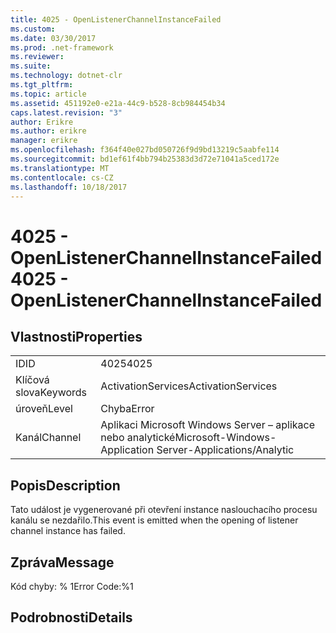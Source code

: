 ```yaml
---
title: 4025 - OpenListenerChannelInstanceFailed
ms.custom: 
ms.date: 03/30/2017
ms.prod: .net-framework
ms.reviewer: 
ms.suite: 
ms.technology: dotnet-clr
ms.tgt_pltfrm: 
ms.topic: article
ms.assetid: 451192e0-e21a-44c9-b528-8cb984454b34
caps.latest.revision: "3"
author: Erikre
ms.author: erikre
manager: erikre
ms.openlocfilehash: f364f40e027bd050726f9d9bd13219c5aabfe114
ms.sourcegitcommit: bd1ef61f4bb794b25383d3d72e71041a5ced172e
ms.translationtype: MT
ms.contentlocale: cs-CZ
ms.lasthandoff: 10/18/2017
---
```

# <a name="4025---openlistenerchannelinstancefailed"></a><span data-ttu-id="8fd98-102">4025 - OpenListenerChannelInstanceFailed</span><span class="sxs-lookup"><span data-stu-id="8fd98-102">4025 - OpenListenerChannelInstanceFailed</span></span>
## <a name="properties"></a><span data-ttu-id="8fd98-103">Vlastnosti</span><span class="sxs-lookup"><span data-stu-id="8fd98-103">Properties</span></span>  
  
|||  
|-|-|  
|<span data-ttu-id="8fd98-104">ID</span><span class="sxs-lookup"><span data-stu-id="8fd98-104">ID</span></span>|<span data-ttu-id="8fd98-105">4025</span><span class="sxs-lookup"><span data-stu-id="8fd98-105">4025</span></span>|  
|<span data-ttu-id="8fd98-106">Klíčová slova</span><span class="sxs-lookup"><span data-stu-id="8fd98-106">Keywords</span></span>|<span data-ttu-id="8fd98-107">ActivationServices</span><span class="sxs-lookup"><span data-stu-id="8fd98-107">ActivationServices</span></span>|  
|<span data-ttu-id="8fd98-108">úroveň</span><span class="sxs-lookup"><span data-stu-id="8fd98-108">Level</span></span>|<span data-ttu-id="8fd98-109">Chyba</span><span class="sxs-lookup"><span data-stu-id="8fd98-109">Error</span></span>|  
|<span data-ttu-id="8fd98-110">Kanál</span><span class="sxs-lookup"><span data-stu-id="8fd98-110">Channel</span></span>|<span data-ttu-id="8fd98-111">Aplikaci Microsoft Windows Server – aplikace nebo analytické</span><span class="sxs-lookup"><span data-stu-id="8fd98-111">Microsoft-Windows-Application Server-Applications/Analytic</span></span>|  
  
## <a name="description"></a><span data-ttu-id="8fd98-112">Popis</span><span class="sxs-lookup"><span data-stu-id="8fd98-112">Description</span></span>  
 <span data-ttu-id="8fd98-113">Tato událost je vygenerované při otevření instance naslouchacího procesu kanálu se nezdařilo.</span><span class="sxs-lookup"><span data-stu-id="8fd98-113">This event is emitted when the opening of listener channel instance has failed.</span></span>  
  
## <a name="message"></a><span data-ttu-id="8fd98-114">Zpráva</span><span class="sxs-lookup"><span data-stu-id="8fd98-114">Message</span></span>  
 <span data-ttu-id="8fd98-115">Kód chyby: % 1</span><span class="sxs-lookup"><span data-stu-id="8fd98-115">Error Code:%1</span></span>  
  
## <a name="details"></a><span data-ttu-id="8fd98-116">Podrobnosti</span><span class="sxs-lookup"><span data-stu-id="8fd98-116">Details</span></span>
